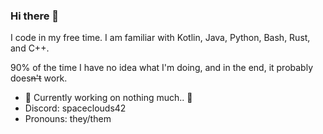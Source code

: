 ### Hi there 👋

I code in my free time. I am familiar with Kotlin, Java, Python, Bash, Rust, and C++.

90% of the time I have no idea what I'm doing, and in the end, it probably does~~n't~~ work.

- 🔭 Currently working on nothing much.. 🦗
- Discord: spaceclouds42
- Pronouns: they/them
